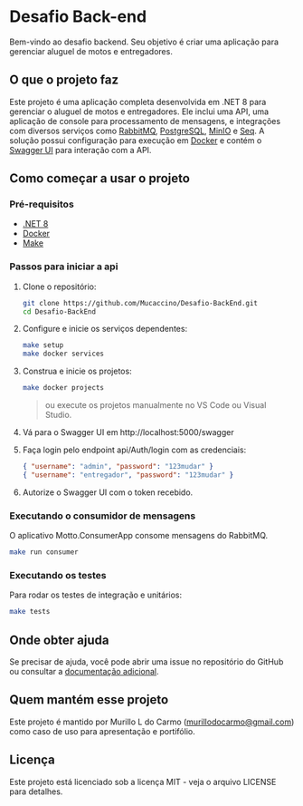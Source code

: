 # Desafio Back-end

Bem-vindo ao desafio backend. Seu objetivo é criar uma aplicação para gerenciar aluguel de motos e entregadores.

## O que o projeto faz

Este projeto é uma aplicação completa desenvolvida em .NET 8 para gerenciar o aluguel de motos e entregadores. Ele inclui uma API, uma aplicação de console para processamento de mensagens, e integrações com diversos serviços como [RabbitMQ](https://www.rabbitmq.com/), [PostgreSQL](https://www.postgresql.org/), [MinIO](https://min.io/) e [Seq](https://datalust.co/seq). A solução possui configuração para execução em [Docker](https://www.docker.com/) e contém o [Swagger UI](https://swagger.io/tools/swagger-ui/) para interação com a API.

## Como começar a usar o projeto

### Pré-requisitos

- [.NET 8](https://learn.microsoft.com/en-us/aspnet/core/fundamentals/apis?view=aspnetcore-8.0)
- [Docker](https://www.docker.com/)
- [Make](https://gnuwin32.sourceforge.net/packages/make.htm)

### Passos para iniciar a api

1. Clone o repositório:
    ```sh
    git clone https://github.com/Mucaccino/Desafio-BackEnd.git
    cd Desafio-BackEnd
    ```

2. Configure e inicie os serviços dependentes:
    ```sh
    make setup
    make docker services
    ```

3. Construa e inicie os projetos:
    ```sh
    make docker projects
    ```
    > ou execute os projetos manualmente no VS Code ou Visual Studio.

4. Vá para o Swagger UI em http://localhost:5000/swagger

5. Faça login pelo endpoint api/Auth/login com as credenciais:
    ```json
    { "username": "admin", "password": "123mudar" }
    { "username": "entregador", "password": "123mudar" }
    ```

6. Autorize o Swagger UI com o token recebido.

### Executando o consumidor de mensagens

O aplicativo Motto.ConsumerApp consome mensagens do RabbitMQ. 
```sh
make run consumer
```

### Executando os testes

Para rodar os testes de integração e unitários:
```sh
make tests
```

## Onde obter ajuda

Se precisar de ajuda, você pode abrir uma issue no repositório do GitHub ou consultar a [documentação adicional](https://mucaccino.github.io/Desafio-BackEnd/). 

## Quem mantém esse projeto

Este projeto é mantido por Murillo L do Carmo (murillodocarmo@gmail.com) como caso de uso para apresentação e portifólio.

## Licença
Este projeto está licenciado sob a licença MIT - veja o arquivo LICENSE para detalhes.